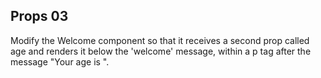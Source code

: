 ## Props 03

Modify the Welcome component so that it receives a second prop called age and renders it below the 'welcome' message, within a p tag after the message "Your age is ".